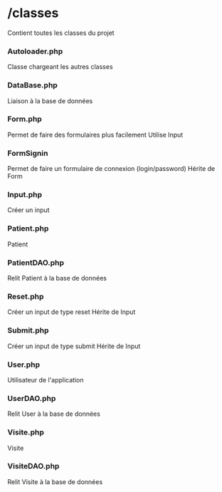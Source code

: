 # /classes
Contient toutes les classes du projet

### Autoloader.php
Classe chargeant les autres classes

### DataBase.php
Liaison à la base de données

### Form.php
Permet de faire des formulaires plus facilement
Utilise Input

### FormSignin
Permet de faire un formulaire de connexion (login/password)
Hérite de Form

### Input.php
Créer un input

### Patient.php
Patient

### PatientDAO.php
Relit Patient à la base de données

### Reset.php
Créer un input de type reset
Hérite de Input

### Submit.php
Créer un input de type submit
Hérite de Input

### User.php
Utilisateur de l'application

### UserDAO.php
Relit User à la base de données

### Visite.php
Visite

### VisiteDAO.php
Relit Visite à la base de données
